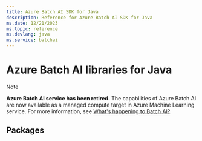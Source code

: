 ```yaml
---
title: Azure Batch AI SDK for Java
description: Reference for Azure Batch AI SDK for Java
ms.date: 12/21/2023
ms.topic: reference
ms.devlang: java
ms.service: batchai
---
```

# Azure Batch AI libraries for Java

>[!Note]
>**Azure Batch AI service has been retired.** The capabilities of Azure Batch AI are now available as a managed compute target in Azure Machine Learning service. For more information, see [What's happening to Batch AI?](https://aka.ms/batchai-retirement)

## Packages